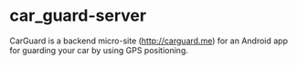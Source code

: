 car_guard-server
===============

CarGuard is a backend micro-site (http://carguard.me) for an Android app for guarding your car by using GPS positioning.
